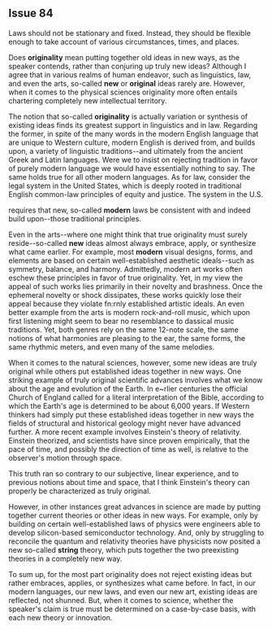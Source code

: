 
Issue 84
---------------------------

Laws should not be stationary and fixed. Instead, they should be flexible enough to take
account of various circumstances, times, and places.

Does **originality** mean putting together old ideas in new ways, as the speaker contends,
rather than conjuring up truly new ideas? Although I agree that in various realms of human
endeavor, such as linguistics, law, and even the arts, so-called **new** or **original** ideas rarely
are. However, when it comes to the physical sciences originality more often entails chartering
completely new intellectual territory.

The notion that so-called **originality** is actually variation or synthesis of existing ideas finds
its greatest support in linguistics and in law. Regarding the former, in spite of the many words
in the modern English language that are unique to Western culture, modern English is derived
from, and builds upon, a variety of linguistic traditions--and ultimately from the ancient Greek
and Latin languages. Were we to insist on rejecting tradition in favor of purely modern
language we would have essentially nothing to say. The same holds true for all other modern
languages. As for law, consider the legal system in the United States, which is deeply rooted in
traditional English common-law principles of equity and justice. The system in the U.S.

requires that new, so-called **modern** laws be consistent with and indeed build upon--those
traditional principles.

Even in the arts--where one might think that true originality must surely reside--so-called
**new** ideas almost always embrace, apply, or synthesize what came earlier. For example,
most **modern** visual designs, forms, and elements are based on certain well-established
aesthetic ideals--such as symmetry, balance, and harmony. Admittedly, modern art works often
eschew these principles in favor of true originality. Yet, in my view the appeal of such works
lies primarily in their novelty and brashness. Once the ephemeral novelty or shock dissipates,
these works quickly lose their appeal because they violate fn:rnly established artistic ideals. An
even better example from the arts is modern rock-and-roll music, which upon first listening
might seem to bear no resemblance to dassical music traditions. Yet, both genres rely on the
same 12-note scale, the same notions of what harmonies are pleasing to the ear, the same
forms, the same rhythmic meters, and even many of the same melodies.

When it comes to the natural sciences, however, some new ideas are truly original while
others put established ideas together in new ways. One striking example of truly original
scientific advances involves what we know about the age and evolution of the Earth. In e~rlier
centuries the official Church of England called for a literal interpretation of the Bible, according
to which the Earth's age is determined to be about 6,000 years. If Western thinkers had simply
put these established ideas together in new ways the fields of structural and historical geology
might never have advanced further. A more recent example involves Einstein's theory of
relativity. Einstein theorized, and scientists have since proven empirically, that the pace of time,
and possibly the direction of time as well, is relative to the observer's motion through space.

This truth ran so contrary to our subjective, linear experience, and to previous notions about
time and space, that I think Einstein's theory can properly be characterized as truly original.

However, in other instances great advances in science are made by putting together current
theories or other ideas in new ways. For example, only by building on certain well-established
laws of physics were engineers able to develop silicon-based semiconductor technology. And,
only by struggling to reconcile the quantum and relativity theories have physicists now posited
a new so-called **string** theory, which puts together the two preexisting theories in a
completely new way.

To sum up, for the most part originality does not reject existing ideas but rather embraces,
applies, or synthesizes what came before. In fact, in our modern languages, our new laws, and
even our new art, existing ideas are reflected, not shunned. But, when it comes to science,
whether the speaker's claim is true must be determined on a case-by-case basis, with each
new theory or innovation.


